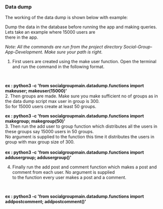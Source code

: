 ### Data dump

The working of the data dump is shown below with example:

Dump the data in the database before running the app and making queries. Lets take an example where 15000 users are <br>
there in the app.

_Note: All the commands are run from the project directory Social-Group-App-Development. Make sure your path is right._
<br>

1. First users are created using the make user function. Open the terminal and run the command in the following format.
<br>

**ex : python3 -c 'from socialgroupmain.datadump.functions import makeuser; makeuser(15000)'**
<br>
2. Then groups are made. Make sure you make sufficient no of groups as in the data dump script max user in group is 300.<br>
 So for 15000 users create at least 50 groups.
<br>

**ex : python3 -c 'from socialgroupmain.datadump.functions import makegroup; makegroup(50)'**
 <br>
3. Then run the add user to group function which distributes all the users in these groups say 15000 users in 50 groups.<br>
 No argument is supplied to the function this time it distributes the users in group with max group size of 300.
<br>  
**ex : python3 -c 'from socialgroupmain.datadump.functions import addusergroup; addusergroup()'**
<br>

4. Finally run the add post and comment function which makes a post and comment from each user. No argument is supplied<br>
 to the function every user makes a post and a comment.
<br>

**ex : python3 -c 'from socialgroupmain.datadump.functions import addpostcomment; addpostcomment()'**
<br>

  

   
